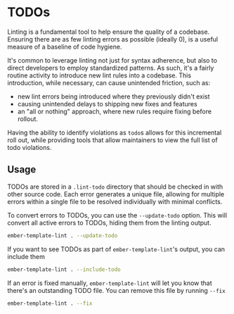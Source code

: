 # TODOs

Linting is a fundamental tool to help ensure the quality of a codebase. Ensuring there are as few linting errors as possible (ideally 0), is a useful measure of a baseline of code hygiene.

It's common to leverage linting not just for syntax adherence, but also to direct developers to employ standardized patterns. As such, it's a fairly routine activity to introduce new lint rules into a codebase. This introduction, while necessary, can cause unintended friction, such as:

- new lint errors being introduced where they previously didn't exist
- causing unintended delays to shipping new fixes and features
- an "all or nothing" approach, where new rules require fixing before rollout.

Having the ability to identify violations as `todo`s allows for this incremental roll out, while providing tools that allow maintainers to view the full list of todo violations.

## Usage

TODOs are stored in a `.lint-todo` directory that should be checked in with other source code. Each error generates a unique file, allowing for multiple errors within a single file to be resolved individually with minimal conflicts.

To convert errors to TODOs, you can use the `--update-todo` option. This will convert all active errors to TODOs, hiding them from the linting output.

```bash
ember-template-lint . --update-todo
```

If you want to see TODOs as part of `ember-template-lint`'s output, you can include them

```bash
ember-template-lint . --include-todo
```

If an error is fixed manually, `ember-template-lint` will let you know that there's an outstanding TODO file. You can remove this file by running `--fix`

```bash
ember-template-lint . --fix
```
